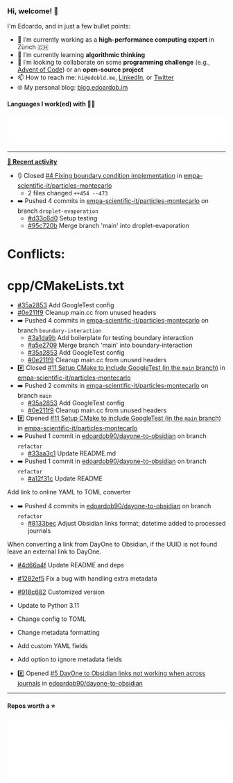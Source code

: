 ### Hi, welcome! 👋 

I'm Edoardo, and in just a few bullet points:

- 🔭 I’m currently working as a **high-performance computing expert** in Zürich 🇨🇭
- 🌱 I’m currently learning **algorithmic thinking**
- 👯 I’m looking to collaborate on some **programming challenge** (e.g., [Advent of Code](https://github.com/edoardob90/aoc2022)) or an **open-source project**
- 📫 How to reach me: `hi@edobld.me`, [LinkedIn](https://linkedin.com/in/edobld), or [Twitter](https://twitter.com/eadweard90)
- 🌐 My personal blog: [blog.edoardob.im](https://blog.edoardob.im)

#### Languages I work(ed) with 👨‍💻

<img src="https://github.com/edoardob90/edoardob90/blob/main/.cache/languages.svg">

---

**[📰 Recent activity](https://github.com/edoardob90)**
* 🔃 Closed [#4 Fixing boundary condition implementation](https://github.com/empa-scientific-it/particles-montecarlo/pull/4) in [empa-scientific-it/particles-montecarlo](https://github.com/empa-scientific-it/particles-montecarlo)
  * 2 files changed `++454 --473`
* ➡️ Pushed 4 commits in [empa-scientific-it/particles-montecarlo](https://github.com/empa-scientific-it/particles-montecarlo) on branch `droplet-evaporation`
  * [#d33c6d0](https://github.com/empa-scientific-it/particles-montecarlo/commit/d33c6d0) Setup testing
  * [#95c720b](https://github.com/empa-scientific-it/particles-montecarlo/commit/95c720b) Merge branch &#39;main&#39; into droplet-evaporation

# Conflicts:
#	cpp/CMakeLists.txt
  * [#35a2853](https://github.com/empa-scientific-it/particles-montecarlo/commit/35a2853) Add GoogleTest config
  * [#0e211f9](https://github.com/empa-scientific-it/particles-montecarlo/commit/0e211f9) Cleanup main.cc from unused headers
* ➡️ Pushed 4 commits in [empa-scientific-it/particles-montecarlo](https://github.com/empa-scientific-it/particles-montecarlo) on branch `boundary-interaction`
  * [#3a1da9b](https://github.com/empa-scientific-it/particles-montecarlo/commit/3a1da9b) Add boilerplate for testing boundary interaction
  * [#a5e2709](https://github.com/empa-scientific-it/particles-montecarlo/commit/a5e2709) Merge branch &#39;main&#39; into boundary-interaction
  * [#35a2853](https://github.com/empa-scientific-it/particles-montecarlo/commit/35a2853) Add GoogleTest config
  * [#0e211f9](https://github.com/empa-scientific-it/particles-montecarlo/commit/0e211f9) Cleanup main.cc from unused headers
* #️⃣ Closed [#11 Setup CMake to include GoogleTest (in the `main` branch)](https://github.com/empa-scientific-it/particles-montecarlo/issues/11) in [empa-scientific-it/particles-montecarlo](https://github.com/empa-scientific-it/particles-montecarlo)
* ➡️ Pushed 2 commits in [empa-scientific-it/particles-montecarlo](https://github.com/empa-scientific-it/particles-montecarlo) on branch `main`
  * [#35a2853](https://github.com/empa-scientific-it/particles-montecarlo/commit/35a2853) Add GoogleTest config
  * [#0e211f9](https://github.com/empa-scientific-it/particles-montecarlo/commit/0e211f9) Cleanup main.cc from unused headers
* #️⃣ Opened [#11 Setup CMake to include GoogleTest (in the `main` branch)](https://github.com/empa-scientific-it/particles-montecarlo/issues/11) in [empa-scientific-it/particles-montecarlo](https://github.com/empa-scientific-it/particles-montecarlo)
* ➡️ Pushed 1 commit in [edoardob90/dayone-to-obsidian](https://github.com/edoardob90/dayone-to-obsidian) on branch `refactor`
  * [#33aa3c1](https://github.com/edoardob90/dayone-to-obsidian/commit/33aa3c1) Update README.md
* ➡️ Pushed 1 commit in [edoardob90/dayone-to-obsidian](https://github.com/edoardob90/dayone-to-obsidian) on branch `refactor`
  * [#a12f31c](https://github.com/edoardob90/dayone-to-obsidian/commit/a12f31c) Update README

Add link to online YAML to TOML converter
* ➡️ Pushed 4 commits in [edoardob90/dayone-to-obsidian](https://github.com/edoardob90/dayone-to-obsidian) on branch `refactor`
  * [#8133bec](https://github.com/edoardob90/dayone-to-obsidian/commit/8133bec) Adjust Obsidian links format; datetime added to processed journals

When converting a link from DayOne to Obsidian, if the UUID is not found
leave an external link to DayOne.
  * [#4d66a4f](https://github.com/edoardob90/dayone-to-obsidian/commit/4d66a4f) Update README and deps
  * [#1282ef5](https://github.com/edoardob90/dayone-to-obsidian/commit/1282ef5) Fix a bug with handling extra metadata
  * [#918c682](https://github.com/edoardob90/dayone-to-obsidian/commit/918c682) Customized version

* Update to Python 3.11
* Change config to TOML
* Change metadata formatting
* Add custom YAML fields
* Add option to ignore metadata fields
* #️⃣ Opened [#5 DayOne to Obsidian links not working when across journals](https://github.com/edoardob90/dayone-to-obsidian/issues/5) in [edoardob90/dayone-to-obsidian](https://github.com/edoardob90/dayone-to-obsidian)


---

#### Repos worth a ⭐

<img src="https://github.com/edoardob90/edoardob90/blob/main/.cache/stars.svg">

<!--
- ⚡ Fun fact: ...
- 🤔 I’m looking for help with ...
- 💬 Ask me about ...
-->
